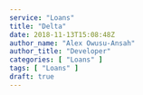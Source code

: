 ```yaml
---
service: "Loans"
title: "Delta"
date: 2018-11-13T15:08:48Z
author_name: "Alex Owusu-Ansah"
author_title: "Developer"
categories: [ "Loans" ]
tags: [ "Loans" ]
draft: true
---
```

